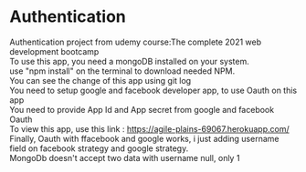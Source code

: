 # Authentication
Authentication project from udemy course:The complete 2021 web development bootcamp<br>
To use this app, you need a mongoDB installed on your system.<br>
use "npm install" on the terminal to download needed NPM.<br>
You can see the change of this app using git log<br>
You need to setup google and facebook developer app, to use Oauth on this app <br>
You need to provide App Id and App secret from google and facebook Oauth <br>
To view this app, use this link : https://agile-plains-69067.herokuapp.com/ <br>
Finally, Oauth with ffacebook and google works, i just adding username field on facebook strategy and google strategy.<br>
MongoDb doesn't accept two data with username null, only 1
